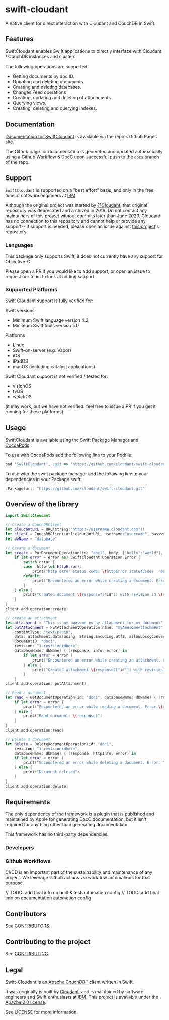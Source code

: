 # swift-cloudant

A native client for direct interaction with Cloudant and CouchDB in Swift.

## Features

SwiftCloudant enables Swift applications to directly interface with Cloudant / CouchDB instances and clusters.

The following operations are supported:

- Getting documents by doc ID.
- Updating and deleting documents.
- Creating and deleting databases.
- Changes Feed operations
- Creating, updating and deleting of attachments.
- Querying views.
- Creating, deleting and querying indexes.

## Documentation

[Documentation for SwiftCloudant](https://ibm.github.io/swift-cloudant/documentation/swiftcloudant/) is available via the repo's Github Pages site.
 
The Github page for documentation is generated and updated automatically using a Github Workflow & DocC upon successful push to the `docs` branch of the repo.

## Support

`SwiftCloudant` is supported on a "best effort" basis, and only in the free time of software engineers at [IBM](https://github.com/ibm).

Although the original project was started by [@Cloudant](https://github.com/cloudant), that original repository was deprecated and archived in 2019. 
Do not contact any maintainers of this project without commits later than June 2023. Cloudant has no connection to this repository and cannot help or provide any support-- if support is needed, please open an issue against [this project](https://github.com/ibm/swift-cloudant)'s repository.

### Languages

This package only supports Swift, it does not currently have any support for Objective-C. 

Please open a PR if you would like to add support, or open an issue to request our team to look at adding support.

### Supported Platforms

Swift Cloudant support is fully verified for:

Swift versions
- Minimum Swift language version 4.2
- Minimum Swift tools version 5.0

Platforms
- Linux
- Swift-on-server (e.g. Vapor)
- iOS
- iPadOS
- macOS (including catalyst applications)

Swift Cloudant support is not verified / tested for:
- visionOS
- tvOS
- watchOS

(it may work, but we have not verified. feel free to issue a PR if you get it running for these platforms)

## Usage

SwiftCloudant is available using the Swift Package Manager and [CocoaPods](http://cocoapods.org).

To use with CocoaPods add the following line to your Podfile:

```ruby
pod 'SwiftCloudant', :git => 'https://github.com/cloudant/swift-cloudant.git'
```

To use with the swift package manager add the following line to your dependencies
in your Package.swift:
```swift
.Package(url: "https://github.com/cloudant/swift-cloudant.git")
```
## <a name="overview"></a>Overview of the library
```swift
import SwiftCloudant

// Create a CouchDBClient
let cloudantURL = URL(string:"https://username.cloudant.com")!
let client = CouchDBClient(url:cloudantURL, username:"username", password:"password")
let dbName = "database"

// Create a document
let create = PutDocumentOperation(id: "doc1", body: ["hello":"world"], databaseName: dbName) {(response, httpInfo, error) in
    if let error = error as? SwiftCloudant.Operation.Error {
        switch error {
        case .http(let httpError):
            print("http error status code: \(httpError.statusCode)  response: \(httpError.response)")
        default:
            print("Encountered an error while creating a document. Error:\(error)")
        }
    } else {
        print("Created document \(response?["id"]) with revision id \(response?["rev"])")
    }
}
client.add(operation:create)

// create an attachment
let attachment = "This is my awesome essay attachment for my document"
let putAttachment = PutAttachmentOperation(name: "myAwesomeAttachment",
    contentType: "text/plain",
    data: attachment.data(using: String.Encoding.utf8, allowLossyConversion: false)!,
    documentID: "doc1",
    revision: "1-revisionidhere",
    databaseName: dbName) { (response, info, error) in
        if let error = error {
            print("Encountered an error while creating an attachment. Error:\(error)")
        } else {
            print("Created attachment \(response?["id"]) with revision id \(response?["rev"])")
        }       
    }   
client.add(operation: putAttachment)

// Read a document
let read = GetDocumentOperation(id: "doc1", databaseName: dbName) { (response, httpInfo, error) in
    if let error = error {
        print("Encountered an error while reading a document. Error:\(error)")
    } else {
        print("Read document: \(response)")
    }   
}
client.add(operation:read)

// Delete a document
let delete = DeleteDocumentOperation(id: "doc1",
    revision: "1-revisionidhere",
    databaseName: dbName) { (response, httpInfo, error) in
    if let error = error {
        print("Encountered an error while deleting a document. Error: \(error)")
    } else {
        print("Document deleted")
    }   
}
client.add(operation:delete)
```

## Requirements

The only dependency of the framework is a plugin that is published and maintained by Apple for generating DocC documentation, but it isn't required for anything other than generating documentation.

This framework has no third-party dependencies.

### Developers

### Github Workflows

CI/CD is an important part of the sustainability and maintenance of any project. We leverage Github actions via workflow automations for that purpose.

// TODO: add final info on built & test automation config
// TODO: add final info on documentation automation config

## Contributors

See [CONTRIBUTORS](CONTRIBUTORS).

## Contributing to the project

See [CONTRIBUTING](CONTRIBUTING.md).

## Legal

Swift-Cloudant is an [Apache CouchDB&trade;][acdb] client written in Swift. 

It was originally is built by [Cloudant](https://cloudant.com), and is maintained by software engineers and Swift enthusiasts at [IBM](https://github.com/ibm). This project is available under the [Apache 2.0 license][ap2].

[ap2]: https://github.com/cloudant/sync-android/blob/master/LICENSE
[acdb]: http://couchdb.apache.org/

See [LICENSE](LICENSE) for more information.
